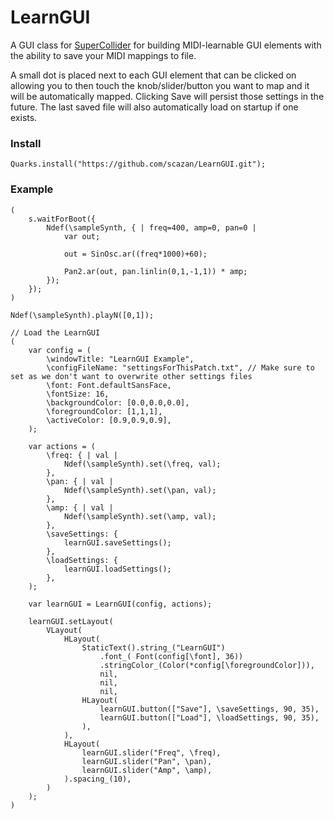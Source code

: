 # LearnGUI

A GUI class for [SuperCollider](https://supercollider.github.io/) for building MIDI-learnable GUI elements with the ability to save your MIDI mappings to file.

A small dot is placed next to each GUI element that can be clicked on allowing you to then touch the knob/slider/button you want to map and it will be automatically mapped.
Clicking Save will persist those settings in the future. The last saved file will also automatically load on startup if one exists.

### Install
```
Quarks.install("https://github.com/scazan/LearnGUI.git");
```

### Example
```
(
    s.waitForBoot({
        Ndef(\sampleSynth, { | freq=400, amp=0, pan=0 |
            var out;

            out = SinOsc.ar((freq*1000)+60);

            Pan2.ar(out, pan.linlin(0,1,-1,1)) * amp;
        });
    });
)

Ndef(\sampleSynth).playN([0,1]);

// Load the LearnGUI
(
    var config = (
        \windowTitle: "LearnGUI Example",
        \configFileName: "settingsForThisPatch.txt", // Make sure to set as we don't want to overwrite other settings files
        \font: Font.defaultSansFace,
        \fontSize: 16,
        \backgroundColor: [0.0,0.0,0.0],
        \foregroundColor: [1,1,1],
        \activeColor: [0.9,0.9,0.9],
    );

    var actions = (
        \freq: { | val |
            Ndef(\sampleSynth).set(\freq, val);
        },
        \pan: { | val |
            Ndef(\sampleSynth).set(\pan, val);
        },
        \amp: { | val |
            Ndef(\sampleSynth).set(\amp, val);
        },
        \saveSettings: {
            learnGUI.saveSettings();
        },
        \loadSettings: {
            learnGUI.loadSettings();
        },
    );

    var learnGUI = LearnGUI(config, actions);

    learnGUI.setLayout(
        VLayout(
            HLayout(
                StaticText().string_("LearnGUI")
                    .font_( Font(config[\font], 36))
                    .stringColor_(Color(*config[\foregroundColor])),
                    nil,
                    nil,
                    nil,
                HLayout(
                    learnGUI.button(["Save"], \saveSettings, 90, 35),
                    learnGUI.button(["Load"], \loadSettings, 90, 35),
                ),
            ),
            HLayout(
                learnGUI.slider("Freq", \freq),
                learnGUI.slider("Pan", \pan),
                learnGUI.slider("Amp", \amp),
            ).spacing_(10),
        )
    );
)
```
